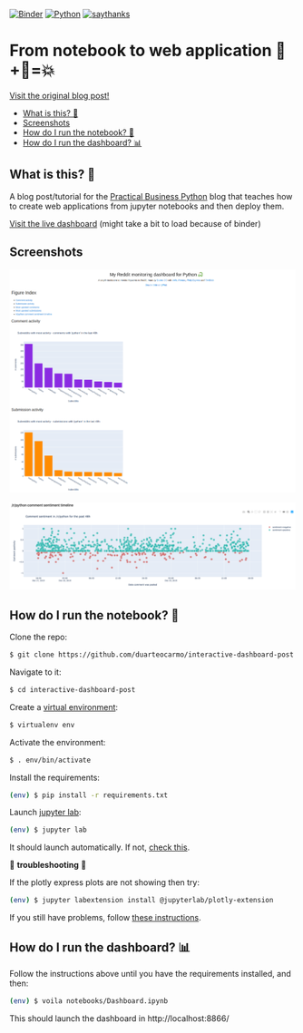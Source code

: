 [![Binder](https://mybinder.org/badge_logo.svg)](https://mybinder.org/v2/gh/duarteocarmo/interactive-dashboard-post/master?urlpath=%2Fvoila%2Frender%2Fnotebooks%2FDashboard.ipynb)  [![Python](https://img.shields.io/badge/python-v3.9-blue)](https://www.python.org/)  [![saythanks](https://img.shields.io/badge/say-thanks-ff69b4.svg)](https://duarteocarmo.com)

# From notebook to web application 📔​+🔮=💥 

[Visit the original blog post!](https://duarteocarmo.com)

* [What is this? 🤔](#what-is-this-thinking)
* [Screenshots](#screenshots)
* [How do I run the notebook? 📔](#how-do-i-run-the-notebook-notebook_with_decorative_cover)
* [How do I run the dashboard? 📊](#how-do-i-run-the-dashboard-bar_chart)


## What is this? :thinking:

A blog post/tutorial for the [Practical Business Python](https://pbpython.com/) blog that teaches how to create web applications from jupyter notebooks and then deploy them. 

[Visit the live dashboard](https://mybinder.org/v2/gh/duarteocarmo/interactive-dashboard-post/master?urlpath=%2Fvoila%2Frender%2Fnotebooks%2FDashboard.ipynb) (might take a bit to load because of binder)




## Screenshots

[![](posts/readme_figure.png)](https://mybinder.org/v2/gh/duarteocarmo/interactive-dashboard-post/master?urlpath=%2Fvoila%2Frender%2Fnotebooks%2FDashboard.ipynb)

[![](posts/readme_figure_1.png)](https://mybinder.org/v2/gh/duarteocarmo/interactive-dashboard-post/master?urlpath=%2Fvoila%2Frender%2Fnotebooks%2FDashboard.ipynb)


## How do I run the notebook? :notebook_with_decorative_cover:

Clone the repo:

```bash
$ git clone https://github.com/duarteocarmo/interactive-dashboard-post.git
```

Navigate to it:

```bash
$ cd interactive-dashboard-post
```

Create a [virtual environment](https://virtualenv.pypa.io/en/latest/):

```bash
$ virtualenv env
```

Activate the environment:

```bash
$ . env/bin/activate
```

Install the requirements:

```bash
(env) $ pip install -r requirements.txt 
```

Launch [jupyter lab](https://jupyterlab.readthedocs.io/en/stable/):

```bash
(env) $ jupyter lab
```

It should launch automatically. If not, [check this](https://jupyterlab.readthedocs.io/en/stable/getting_started/starting.html).

🚨 **troubleshooting** 🚨

If the plotly express plots are not showing then try:

```bash
(env) $ jupyter labextension install @jupyterlab/plotly-extension
```

If you still have problems, follow [these instructions](https://plot.ly/python/getting-started/#jupyterlab-support-python-35).



## How do I run the dashboard? :bar_chart:

Follow the instructions above until you have the requirements installed, and then: 

```bash
(env) $ voila notebooks/Dashboard.ipynb
```

This should launch the dashboard in http://localhost:8866/
